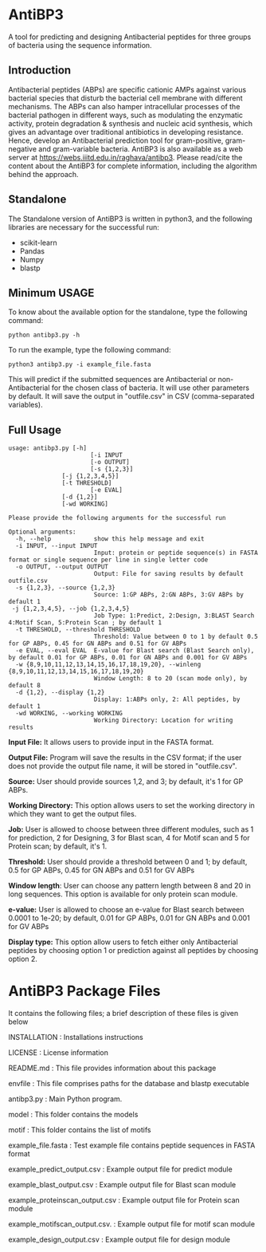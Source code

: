 # **AntiBP3**
A tool for predicting and designing Antibacterial peptides for three groups of bacteria using the sequence information.
## Introduction
Antibacterial peptides (ABPs) are specific cationic AMPs against various bacterial species that disturb the bacterial cell membrane with different mechanisms. The ABPs can also hamper intracellular processes of the bacterial pathogen in different ways, such as modulating the enzymatic activity, protein degradation & synthesis and nucleic acid synthesis, which gives an advantage over traditional antibiotics in developing resistance. Hence, develop an Antibacterial prediction tool for gram-positive, gram-negative and gram-variable bacteria.
AntiBP3 is also available as a web server at https://webs.iiitd.edu.in/raghava/antibp3. Please read/cite the content about the AntiBP3 for complete information, including the algorithm behind the approach.

## Standalone
The Standalone version of AntiBP3 is written in python3, and the following libraries are necessary for the successful run:
- scikit-learn
- Pandas
- Numpy
- blastp

## Minimum USAGE
To know about the available option for the standalone, type the following command:
```
python antibp3.py -h
```
To run the example, type the following command:
```
python3 antibp3.py -i example_file.fasta
```
This will predict if the submitted sequences are Antibacterial or non-Antibacterial for the chosen class of bacteria. It will use other parameters by default. It will save the output in "outfile.csv" in CSV (comma-separated variables).

## Full Usage
```
usage: antibp3.py [-h] 
                       [-i INPUT 
                       [-o OUTPUT]
                       [-s {1,2,3}]
		       [-j {1,2,3,4,5}]
		       [-t THRESHOLD]
                       [-e EVAL]
		       [-d {1,2}]
		       [-wd WORKING]
```
```
Please provide the following arguments for the successful run

Optional arguments:
  -h, --help            show this help message and exit
  -i INPUT, --input INPUT
                        Input: protein or peptide sequence(s) in FASTA format or single sequence per line in single letter code
  -o OUTPUT, --output OUTPUT
                        Output: File for saving results by default outfile.csv
  -s {1,2,3}, --source {1,2,3}
                        Source: 1:GP ABPs, 2:GN ABPs, 3:GV ABPs by default 1
 -j {1,2,3,4,5}, --job {1,2,3,4,5}
                        Job Type: 1:Predict, 2:Design, 3:BLAST Search 4:Motif Scan, 5:Protein Scan ; by default 1
  -t THRESHOLD, --threshold THRESHOLD
                        Threshold: Value between 0 to 1 by default 0.5 for GP ABPs, 0.45 for GN ABPs and 0.51 for GV ABPs
  -e EVAL, --eval EVAL  E-value for Blast search (Blast Search only), by default 0.01 for GP ABPs, 0.01 for GN ABPs and 0.001 for GV ABPs
  -w {8,9,10,11,12,13,14,15,16,17,18,19,20}, --winleng {8,9,10,11,12,13,14,15,16,17,18,19,20}
                        Window Length: 8 to 20 (scan mode only), by default 8
  -d {1,2}, --display {1,2}
                        Display: 1:ABPs only, 2: All peptides, by default 1
  -wd WORKING, --working WORKING
                        Working Directory: Location for writing results
```

**Input File:** It allows users to provide input in the FASTA format.

**Output File:** Program will save the results in the CSV format; if the user does not provide the output file name, it will be stored in "outfile.csv".

**Source:** User should provide sources 1,2, and 3; by default, it's 1 for GP ABPs.

**Working Directory:** This option allows users to set the working directory in which they want to get the output files.

**Job:** User is allowed to choose between three different modules, such as 1 for prediction, 2 for Designing, 3 for Blast scan, 4 for Motif scan and 5 for Protein scan; by default, it's 1.

**Threshold:** User should provide a threshold between 0 and 1; by default, 0.5 for GP ABPs, 0.45 for GN ABPs and 0.51 for GV ABPs

**Window length**: User can choose any pattern length between 8 and 20 in long sequences. This option is available for only protein scan module.

**e-value:** User is allowed to choose an e-value for Blast search between  0.0001 to 1e-20; by default, 0.01 for GP ABPs, 0.01 for GN ABPs and 0.001 for GV ABPs

**Display type:** This option allow users to fetch either only Antibacterial peptides by choosing option 1 or prediction against all peptides by choosing option 2.


AntiBP3 Package Files
=======================
It contains the following files; a brief description of these files is given below

INSTALLATION                    : Installations instructions

LICENSE                         : License information

README.md                       : This file provides information about this package

envfile                                : This file comprises paths for the database and blastp executable

antibp3.py                        : Main Python program.    

model                            : This folder contains the models

motif                              : This folder contains the list of motifs

example_file.fasta                       : Test example file contains peptide sequences in FASTA format

example_predict_output.csv      : Example output file for predict module

example_blast_output.csv    : Example output file for Blast scan module

example_proteinscan_output.csv  : Example output file for Protein scan module

example_motifscan_output.csv.     : Example output file for motif scan module

example_design_output.csv       : Example output file for design module
